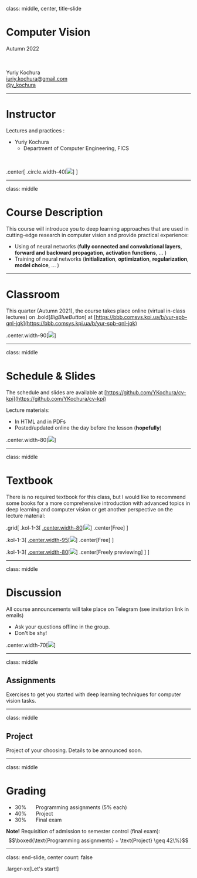 class: middle, center, title-slide 

# Computer Vision

Autumn 2022

<br><br>
Yuriy Kochura<br>
[iuriy.kochura@gmail.com](mailto:iuriy.kochura@gmail.com) <br>
<a href="https://t.me/y_kochura">@y_kochura</a> <br>


---

# Instructor

Lectures and practices :
- Yuriy Kochura 
  - Department of Computer Engineering, FICS 

<br>

.center[
.circle.width-40[![](figures/course-details/ykochura.jpg)]
]

---

class: middle

# Course Description

This course will introduce you to deep learning approaches that are used in cutting-edge research in computer vision  and  provide practical experience: 

- Using of neural networks (**fully connected and convolutional layers**, **forward and backward propagation**, **activation functions**, ... )
- Training of neural networks (**initialization**, **optimization**, **regularization**, **model choice**, ... ) 


---


# Classroom

This quarter (Autumn 2021), the course takes place online (virtual in-class lectures) on .bold[*BigBlueButton*] at  [https://bbb.comsys.kpi.ua/b/yur-spb-qnl-jqk](https://bbb.comsys.kpi.ua/b/yur-spb-qnl-jqk)

.center.width-90[![](figures/course-details/bbb.png)]

---

class: middle 

# Schedule & Slides

The schedule and slides are available at [https://github.com/YKochura/cv-kpi](https://github.com/YKochura/cv-kpi)

Lecture materials:

- In HTML and in PDFs
- Posted/updated online the day before the lesson (**hopefully**)

.center.width-80[![](figures/course-details/github.png)]

---

class: middle

# Textbook

 There is no required textbook for this class, but I would like to recommend some books for a more comprehensive introduction with advanced topics in deep learning and computer vision or get another perspective on the lecture material:

.grid[
.kol-1-3[
[.center.width-80[![](figures/course-details/deep-learning-book-goodfellow-cover.jpg)]](https://www.deeplearningbook.org/)
.center[Free]
]

.kol-1-3[
[.center.width-95[![](figures/course-details/Neural-Networks-and-Deep-Learning.png)]](http://neuralnetworksanddeeplearning.com/index.html)
.center[Free]
]

.kol-1-3[
[.center.width-80[![](figures/course-details/deep-learning-with-python-second-edition-chollet.png)]](https://www.manning.com/books/deep-learning-with-python-second-edition?query=deep/)
.center[Freely previewing]
  ]
]

---


class: middle

# Discussion

All course announcements will take place on Telegram (see invitation link in emails)

- Ask your questions offline in the group.
- Don't be shy!

.center.width-70[![](figures/course-details/telegram.png)]

---

class: middle

## Assignments

Exercises to get you started with deep learning techniques for computer vision tasks.

---

class: middle

## Project

Project of your choosing. Details to be announced soon. 

---

class: middle

# Grading

- 30%  &nbsp;&emsp; Programming assignments (5% each)
- 40%  &nbsp;&emsp; Project
- 30%  &nbsp;&emsp; Final exam

**Note!** Requisition of admission to semester control (final exam):<br>
$$\boxed{\text{Programming assignments} + \text{Project} \geq 42\%}$$

---

class: end-slide, center
count: false

.larger-xx[Let's start!]